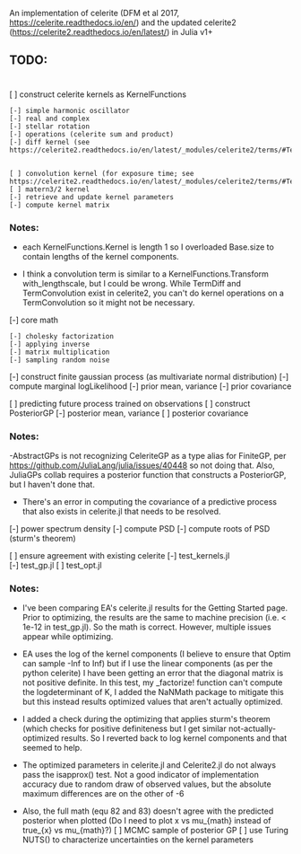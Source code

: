 An implementation of celerite (DFM et al 2017, https://celerite.readthedocs.io/en/) and the updated celerite2 (https://celerite2.readthedocs.io/en/latest/) in Julia v1+

## TODO:
#
[ ] construct celerite kernels as KernelFunctions

	[-] simple harmonic oscillator
	[-] real and complex
	[-] stellar rotation 
	[-] operations (celerite sum and product)
	[-] diff kernel (see https://celerite2.readthedocs.io/en/latest/_modules/celerite2/terms/#TermDiff)


	[ ] convolution kernel (for exposure time; see https://celerite2.readthedocs.io/en/latest/_modules/celerite2/terms/#TermConvolution) 
	[ ] matern3/2 kernel
	[-] retrieve and update kernel parameters
	[-] compute kernel matrix

### Notes: 	
- each KernelFunctions.Kernel is length 1 so I overloaded Base.size to contain lengths of the kernel components.

- I think a convolution term is similar to a KernelFunctions.Transform with_lengthscale, but I could be wrong. While TermDiff and TermConvolution exist in celerite2, you can't do kernel operations on a TermConvolution so it might not be necessary. 

[-] core math 

	[-] cholesky factorization
	[-] applying inverse
	[-] matrix multiplication
	[-] sampling random noise 

[-] construct finite gaussian process (as multivariate normal distribution)
	[-] compute marginal logLikelihood
	[-] prior mean, variance
	[-] prior covariance

[ ] predicting future process trained on observations 
	[ ] construct PosteriorGP
	[-] posterior mean, variance
	[ ] posterior covariance
### Notes: 
-AbstractGPs is not recognizing CeleriteGP as a type alias for FiniteGP, per https://github.com/JuliaLang/julia/issues/40448 so not doing that. Also, JuliaGPs collab requires a posterior function that constructs a PosteriorGP, but I haven't done that. 
- There's an error in computing the covariance of a predictive process that also exists in celerite.jl that needs to be resolved.

[-] power spectrum density 
	[-] compute PSD
	[-] compute roots of PSD (sturm's theorem)

[ ] ensure agreement with existing celerite
	[-] test_kernels.jl  
	[-] test_gp.jl
	[ ] test_opt.jl

### Notes: 
- I've been comparing EA's celerite.jl results for the Getting Started page.
	Prior to optimizing, the results are the same to machine precision (i.e. < 1e-12 in test_gp.jl). So the math is correct. However, multiple issues appear while optimizing.
		
- EA uses the log of the kernel components (I believe to ensure that Optim can sample -Inf to Inf) but if I use the linear components (as per the python celerite) I have been getting an error that the diagonal matrix is not positive definite. In this test, my _factorize! function can't compute the logdeterminant of K, I added the NaNMath package to mitigate this but this instead results optimized values that aren't actually optimized.
		
- I added a check during the optimizing that applies sturm's theorem (which checks for positive definiteness but I get similar not-actually-optimized results. So I reverted back to log kernel components and that seemed to help.
		
- The optimized parameters in celerite.jl and Celerite2.jl do not always pass the isapprox() test. Not a good indicator of implementation accuracy due to random draw of observed values, but the absolute maximum differences are on the other of -6
		
- Also, the full math (equ 82 and 83) doesn't agree with the predicted posterior when plotted (Do I need to plot x vs mu_{math} instead of true_{x} vs mu_{math}?)
[ ] MCMC sample of posterior GP
	[ ] use Turing NUTS() to characterize uncertainties on the kernel parameters

